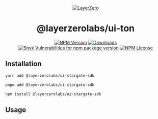 <p align="center">
  <a href="https://layerzero.network">
    <img alt="LayerZero" style="max-width: 500px" src="https://d3a2dpnnrypp5h.cloudfront.net/bridge-app/lz.png"/>
  </a>
</p>

<h1 align="center">@layerzerolabs/ui-ton</h1>

<!-- The badges section -->
<p align="center">
  <!-- Shields.io NPM published package version -->
  <a href="https://www.npmjs.com/package/@layerzerolabs/ui-stargate-sdk"><img alt="NPM Version" src="https://img.shields.io/npm/v/@layerzerolabs/ui-stargate-sdk"/></a>
  <!-- Shields.io NPM downloads -->
  <a href="https://www.npmjs.com/package/@layerzerolabs/ui-stargate-sdk"><img alt="Downloads" src="https://img.shields.io/npm/dm/@layerzerolabs/ui-stargate-sdk"/></a>
  <!-- Shields.io vulnerabilities -->
  <a href="https://www.npmjs.com/package/@layerzerolabs/ui-stargate-sdk"><img alt="Snyk Vulnerabilities for npm package version" src="https://img.shields.io/snyk/vulnerabilities/npm/@layerzerolabs/ui-stargate-sdk"/></a>
  <!-- Shields.io license badge -->
  <a href="https://www.npmjs.com/package/@layerzerolabs/ui-stargate-sdk"><img alt="NPM License" src="https://img.shields.io/npm/l/@layerzerolabs/ui-stargate-sdk"/></a>
</p>

## Installation

```bash
yarn add @layerzerolabs/ui-stargate-sdk

pnpm add @layerzerolabs/ui-stargate-sdk

npm install @layerzerolabs/ui-stargate-sdk
```

## Usage
